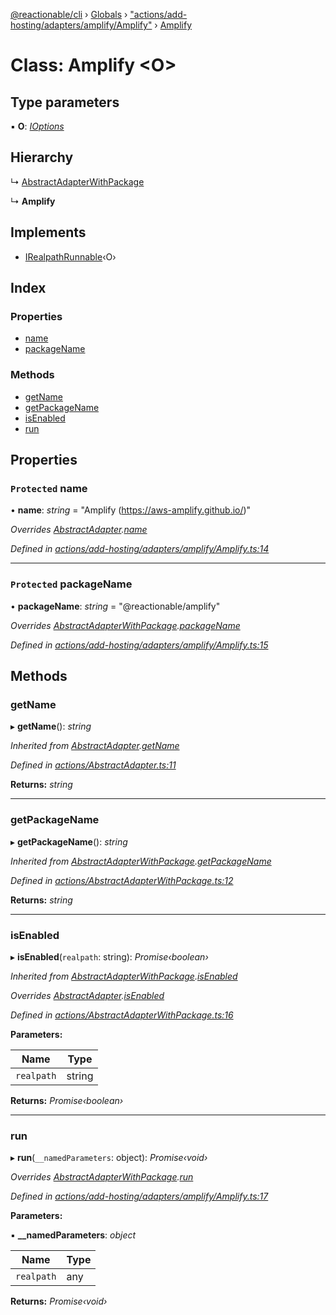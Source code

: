 [@reactionable/cli](../README.md) › [Globals](../globals.md) › ["actions/add-hosting/adapters/amplify/Amplify"](../modules/_actions_add_hosting_adapters_amplify_amplify_.md) › [Amplify](_actions_add_hosting_adapters_amplify_amplify_.amplify.md)

# Class: Amplify <**O**>

## Type parameters

▪ **O**: *[IOptions](../modules/_actions_irunnable_.md#ioptions)*

## Hierarchy

  ↳ [AbstractAdapterWithPackage](_actions_abstractadapterwithpackage_.abstractadapterwithpackage.md)

  ↳ **Amplify**

## Implements

* [IRealpathRunnable](../interfaces/_actions_irealpathrunnable_.irealpathrunnable.md)‹O›

## Index

### Properties

* [name](_actions_add_hosting_adapters_amplify_amplify_.amplify.md#protected-name)
* [packageName](_actions_add_hosting_adapters_amplify_amplify_.amplify.md#protected-packagename)

### Methods

* [getName](_actions_add_hosting_adapters_amplify_amplify_.amplify.md#getname)
* [getPackageName](_actions_add_hosting_adapters_amplify_amplify_.amplify.md#getpackagename)
* [isEnabled](_actions_add_hosting_adapters_amplify_amplify_.amplify.md#isenabled)
* [run](_actions_add_hosting_adapters_amplify_amplify_.amplify.md#run)

## Properties

### `Protected` name

• **name**: *string* = "Amplify (https://aws-amplify.github.io/)"

*Overrides [AbstractAdapter](_actions_abstractadapter_.abstractadapter.md).[name](_actions_abstractadapter_.abstractadapter.md#protected-abstract-name)*

*Defined in [actions/add-hosting/adapters/amplify/Amplify.ts:14](https://github.com/neilime/reactionable-cli/blob/86c13e3/src/actions/add-hosting/adapters/amplify/Amplify.ts#L14)*

___

### `Protected` packageName

• **packageName**: *string* = "@reactionable/amplify"

*Overrides [AbstractAdapterWithPackage](_actions_abstractadapterwithpackage_.abstractadapterwithpackage.md).[packageName](_actions_abstractadapterwithpackage_.abstractadapterwithpackage.md#protected-abstract-packagename)*

*Defined in [actions/add-hosting/adapters/amplify/Amplify.ts:15](https://github.com/neilime/reactionable-cli/blob/86c13e3/src/actions/add-hosting/adapters/amplify/Amplify.ts#L15)*

## Methods

###  getName

▸ **getName**(): *string*

*Inherited from [AbstractAdapter](_actions_abstractadapter_.abstractadapter.md).[getName](_actions_abstractadapter_.abstractadapter.md#getname)*

*Defined in [actions/AbstractAdapter.ts:11](https://github.com/neilime/reactionable-cli/blob/86c13e3/src/actions/AbstractAdapter.ts#L11)*

**Returns:** *string*

___

###  getPackageName

▸ **getPackageName**(): *string*

*Inherited from [AbstractAdapterWithPackage](_actions_abstractadapterwithpackage_.abstractadapterwithpackage.md).[getPackageName](_actions_abstractadapterwithpackage_.abstractadapterwithpackage.md#getpackagename)*

*Defined in [actions/AbstractAdapterWithPackage.ts:12](https://github.com/neilime/reactionable-cli/blob/86c13e3/src/actions/AbstractAdapterWithPackage.ts#L12)*

**Returns:** *string*

___

###  isEnabled

▸ **isEnabled**(`realpath`: string): *Promise‹boolean›*

*Inherited from [AbstractAdapterWithPackage](_actions_abstractadapterwithpackage_.abstractadapterwithpackage.md).[isEnabled](_actions_abstractadapterwithpackage_.abstractadapterwithpackage.md#isenabled)*

*Overrides [AbstractAdapter](_actions_abstractadapter_.abstractadapter.md).[isEnabled](_actions_abstractadapter_.abstractadapter.md#abstract-isenabled)*

*Defined in [actions/AbstractAdapterWithPackage.ts:16](https://github.com/neilime/reactionable-cli/blob/86c13e3/src/actions/AbstractAdapterWithPackage.ts#L16)*

**Parameters:**

Name | Type |
------ | ------ |
`realpath` | string |

**Returns:** *Promise‹boolean›*

___

###  run

▸ **run**(`__namedParameters`: object): *Promise‹void›*

*Overrides [AbstractAdapterWithPackage](_actions_abstractadapterwithpackage_.abstractadapterwithpackage.md).[run](_actions_abstractadapterwithpackage_.abstractadapterwithpackage.md#run)*

*Defined in [actions/add-hosting/adapters/amplify/Amplify.ts:17](https://github.com/neilime/reactionable-cli/blob/86c13e3/src/actions/add-hosting/adapters/amplify/Amplify.ts#L17)*

**Parameters:**

▪ **__namedParameters**: *object*

Name | Type |
------ | ------ |
`realpath` | any |

**Returns:** *Promise‹void›*
